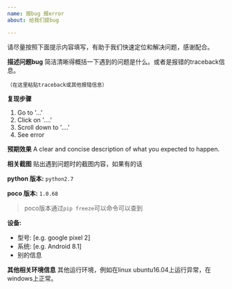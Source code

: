 ```yaml
---
name: 报bug 报error
about: 给我们提bug

---
```


请尽量按照下面提示内容填写，有助于我们快速定位和解决问题，感谢配合。

**描述问题bug**
简洁清晰得概括一下遇到的问题是什么。或者是报错的traceback信息。

```
（在这里粘贴traceback或其他报错信息）
```

**复现步骤**

1. Go to '...'
2. Click on '....'
3. Scroll down to '....'
4. See error

**预期效果**
A clear and concise description of what you expected to happen.

**相关截图**
贴出遇到问题时的截图内容，如果有的话

**python 版本:** `python2.7`

**poco 版本:** `1.0.68`

> poco版本通过`pip freeze`可以命令可以查到

**设备:**
 - 型号: [e.g. google pixel 2]
 - 系统: [e.g. Android 8.1]
 - 别的信息

**其他相关环境信息**
其他运行环境，例如在linux ubuntu16.04上运行异常，在windows上正常。
